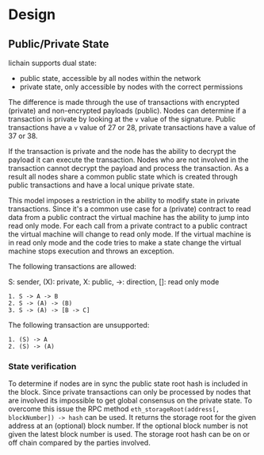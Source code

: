 
# Design

## Public/Private State

Iichain supports dual state:

- public state, accessible by all nodes within the network
- private state, only accessible by nodes with the correct permissions

The difference is made through the use of transactions with encrypted (private) and non-encrypted payloads (public).
Nodes can determine if a transaction is private by looking at the `v` value of the signature.
Public transactions have a `v` value of 27 or 28, private transactions have a value of 37 or 38.

If the transaction is private and the node has the ability to decrypt the payload it can execute the transaction.
Nodes who are not involved in the transaction cannot decrypt the payload and process the transaction.
As a result all nodes share a common public state which is created through public transactions and have a local unique private state.

This model imposes a restriction in the ability to modify state in private transactions.
Since it's a common use case for a (private) contract to read data from a public contract the virtual machine has the ability to jump into read only mode.
For each call from a private contract to a public contract the virtual machine will change to read only mode.
If the virtual machine is in read only mode and the code tries to make a state change the virtual machine stops execution and throws an exception.

The following transactions are allowed:

S: sender, (X): private, X: public, ->: direction, []: read only mode
```
1. S -> A -> B
2. S -> (A) -> (B)
3. S -> (A) -> [B -> C]
```
The following transaction are unsupported:

```
1. (S) -> A
2. (S) -> (A)
```

### State verification

To determine if nodes are in sync the public state root hash is included in the block.
Since private transactions can only be processed by nodes that are involved its impossible to get global consensus on the private state.
To overcome this issue the RPC method `eth_storageRoot(address[, blockNumber]) -> hash` can be used.
It returns the storage root for the given address at an (optional) block number.
If the optional block number is not given the latest block number is used.
The storage root hash can be on or off chain compared by the parties involved.
